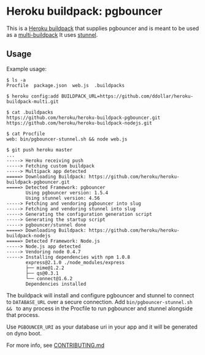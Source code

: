 Heroku buildpack: pgbouncer
=========================

This is a [Heroku buildpack](http://devcenter.heroku.com/articles/buildpacks) that supplies pgbouncer and is meant to be used as a [multi-buildpack](https://github.com/ddollar/heroku-buildpack-multi) 
It uses [stunnel](http://stunnel.org/).

Usage
-----

Example usage:

    $ ls -a
    Procfile  package.json  web.js  .buildpacks

    $ heroku config:add BUILDPACK_URL=https://github.com/ddollar/heroku-buildpack-multi.git

    $ cat .buildpacks
    https://github.com/heroku/heroku-buildpack-pgbouncer.git
    https://github.com/heroku/heroku-buildpack-nodejs.git

    $ cat Procfile
    web: bin/pgbouncer-stunnel.sh && node web.js

    $ git push heroku master
    ...
    -----> Heroku receiving push
    -----> Fetching custom buildpack
    -----> Multipack app detected
    =====> Downloading Buildpack: https://github.com/heroku/heroku-buildpack-pgbouncer.git
    =====> Detected Framework: pgbouncer
           Using pgbouncer version: 1.5.4
           Using stunnel version: 4.56
    -----> Fetching and vendoring pgbouncer into slug
    -----> Fetching and vendoring stunnel into slug
    -----> Generating the configuration generation script
    -----> Generating the startup script
    -----> pgbouncer/stunnel done
    =====> Downloading Buildpack: https://github.com/heroku/heroku-buildpack-nodejs
    =====> Detected Framework: Node.js
    -----> Node.js app detected
    -----> Vendoring node 0.4.7
    -----> Installing dependencies with npm 1.0.8
           express@2.1.0 ./node_modules/express
           ├── mime@1.2.2
           ├── qs@0.3.1
           └── connect@1.6.2
           Dependencies installed

The buildpack will install and configure pgbouncer and stunnel to connect to `DATABASE_URL` over a secure connection. Add `bin/pgbouncer-stunnel.sh && ` to any process in the Procfile to run pgbouncer and stunnel alongside that process.

Use `PGBOUNCER_URI` as your database uri in your app and it will be generated on dyno boot. 

For more info, see [CONTRIBUTING.md](CONTRIBUTING.md)
